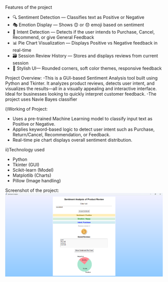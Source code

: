 Features of the project

- 🔍 Sentiment Detection — Classifies text as Positive or Negative
- 🎭 Emotion Display — Shows 😊 or 😞 emoji based on sentiment
- 🎯 Intent Detection — Detects if the user intends to Purchase, Cancel, Recommend, or give General Feedback
- 📊 Pie Chart Visualization — Displays Positive vs Negative feedback in real-time
- 🗃 Session Review History — Stores and displays reviews from current session
- 🎨 Stylish UI— Rounded corners, soft color themes, responsive feedback


Project Overview:
-This is a GUI-based Sentiment Analysis tool built using Python and Tkinter. It analyzes product reviews, detects user intent, and visualizes the results—all in a visually appealing and interactive interface.       Ideal for businesses looking to quickly interpret customer feedback.
-The project uses Navie Bayes classifier

  i)Working of Project:
  - Uses a pre-trained Machine Learning model to classify input text as Positive or Negative.
  - Applies keyword-based logic to detect user intent such as Purchase, Return/Cancel,   Recommendation, or Feedback.
  - Real-time pie chart displays overall sentiment distribution.
  
  ii)Technology used
  - Python
  - Tkinter (GUI)
  - Scikit-learn (Model)
  - Matplotlib (Charts)
  - Pillow (Image handling)

Screenshot of the project:
![App Screenshot](sentiment_analysis_project_screenshot.png)
